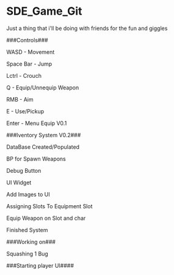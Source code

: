 # SDE_Game_Git

Just a thing that i'll be doing with friends for the fun and giggles

###Controls###

WASD - Movement

Space Bar - Jump

Lctrl - Crouch

Q - Equip/Unnequip Weapon

RMB - Aim

E - Use/Pickup

Enter - Menu Equip V0.1


###Iventory System V0.2###

DataBase Created/Populated

BP for Spawn Weapons

Debug Button

UI Widget

Add Images to UI

Assigning Slots To Equipment Slot

Equip Weapon on Slot and char

Finished System

###Working on###

Squashing 1 Bug

###Starting player UI####


